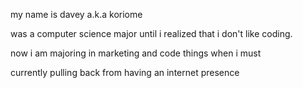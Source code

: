 my name is davey a.k.a koriome

was a computer science major until i realized that i don't like coding.

now i am majoring in marketing and code things when i must

currently pulling back from having an internet presence
<!---
koriome/koriome is a ✨ special ✨ repository because its `README.md` (this file) appears on your GitHub profile.
You can click the Preview link to take a look at your changes.
--->
